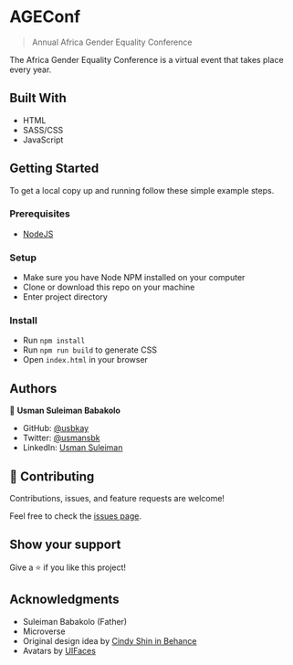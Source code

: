 # AGEConf

> Annual Africa Gender Equality Conference

<!-- ![screenshot](./app_screenshot.png) -->

The Africa Gender Equality Conference is a virtual event that takes place every year.

## Built With

- HTML
- SASS/CSS
- JavaScript

<!-- ## Live Demo

[Live Demo Link](https://livedemo.com) -->

## Getting Started

To get a local copy up and running follow these simple example steps.

### Prerequisites

- [NodeJS](https://nodejs.org/en/)

### Setup

- Make sure you have Node NPM installed on your computer
- Clone or download this repo on your machine
- Enter project directory

### Install

- Run `npm install`
- Run `npm run build` to generate CSS
- Open `index.html` in your browser

## Authors

👤 **Usman Suleiman Babakolo**

- GitHub: [@usbkay](https://github.com/usbkay)
- Twitter: [@usmansbk](https://twitter.com/usmansbk)
- LinkedIn: [Usman Suleiman](https://www.linkedin.com/in/usman-suleiman-82b444140/)

## 🤝 Contributing

Contributions, issues, and feature requests are welcome!

Feel free to check the [issues page](../../issues/).

## Show your support

Give a ⭐️ if you like this project!

## Acknowledgments

- Suleiman Babakolo (Father)
- Microverse
- Original design idea by [Cindy Shin in Behance](https://www.behance.net/adagio07)
- Avatars by [UIFaces](https://uifaces.co/)
